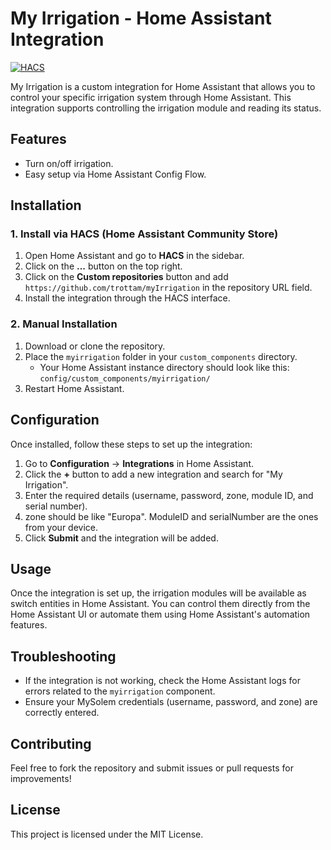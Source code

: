 # My Irrigation - Home Assistant Integration

[![HACS](https://img.shields.io/badge/HACS-Default-orange.svg)](https://hacs.xyz)

My Irrigation is a custom integration for Home Assistant that allows you to control your specific irrigation system through Home Assistant. This integration supports controlling the irrigation module and reading its status.

## Features
- Turn on/off irrigation.
- Easy setup via Home Assistant Config Flow.

## Installation

### 1. Install via HACS (Home Assistant Community Store)
1. Open Home Assistant and go to **HACS** in the sidebar.
2. Click on the **...** button on the top right.
3. Click on the **Custom repositories** button and add `https://github.com/trottam/myIrrigation` in the repository URL field.
4. Install the integration through the HACS interface.

### 2. Manual Installation
1. Download or clone the repository.
2. Place the `myirrigation` folder in your `custom_components` directory.
   - Your Home Assistant instance directory should look like this: `config/custom_components/myirrigation/`
3. Restart Home Assistant.

## Configuration

Once installed, follow these steps to set up the integration:

1. Go to **Configuration** -> **Integrations** in Home Assistant.
2. Click the **+** button to add a new integration and search for "My Irrigation".
3. Enter the required details (username, password, zone, module ID, and serial number).
4. zone should be like "Europa". ModuleID and serialNumber are the ones from your device.
5. Click **Submit** and the integration will be added.

## Usage

Once the integration is set up, the irrigation modules will be available as switch entities in Home Assistant. You can control them directly from the Home Assistant UI or automate them using Home Assistant's automation features.

## Troubleshooting

- If the integration is not working, check the Home Assistant logs for errors related to the `myirrigation` component.
- Ensure your MySolem credentials (username, password, and zone) are correctly entered.

## Contributing

Feel free to fork the repository and submit issues or pull requests for improvements!

## License

This project is licensed under the MIT License.
